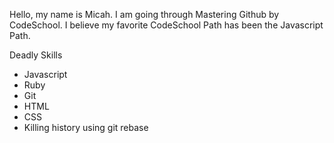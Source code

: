 Hello, my name is Micah. I am going through Mastering Github by CodeSchool. I believe my favorite CodeSchool Path has been the Javascript Path.

Deadly Skills
* Javascript
* Ruby
* Git
* HTML
* CSS
* Killing history using git rebase